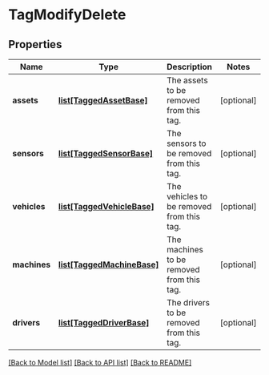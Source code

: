 # TagModifyDelete

## Properties
Name | Type | Description | Notes
------------ | ------------- | ------------- | -------------
**assets** | [**list[TaggedAssetBase]**](TaggedAssetBase.md) | The assets to be removed from this tag. | [optional] 
**sensors** | [**list[TaggedSensorBase]**](TaggedSensorBase.md) | The sensors to be removed from this tag. | [optional] 
**vehicles** | [**list[TaggedVehicleBase]**](TaggedVehicleBase.md) | The vehicles to be removed from this tag. | [optional] 
**machines** | [**list[TaggedMachineBase]**](TaggedMachineBase.md) | The machines to be removed from this tag. | [optional] 
**drivers** | [**list[TaggedDriverBase]**](TaggedDriverBase.md) | The drivers to be removed from this tag. | [optional] 

[[Back to Model list]](../README.md#documentation-for-models) [[Back to API list]](../README.md#documentation-for-api-endpoints) [[Back to README]](../README.md)


